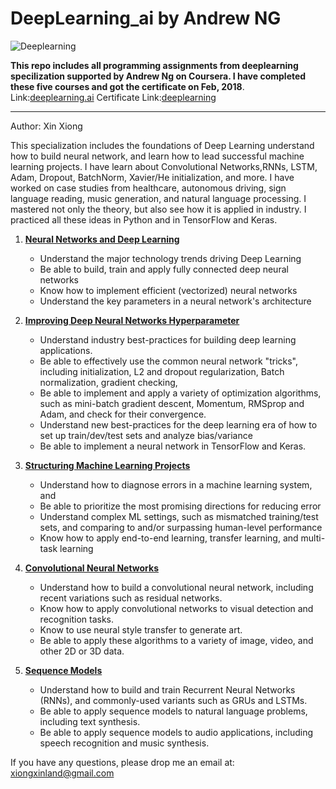 # DeepLearning_ai by Andrew NG 

![Deeplearning](https://rexplorations.files.wordpress.com/2017/10/2017-10-21-19_43_58-clipboard.png?w=1000)

**This repo includes all programming assignments from deeplearning specilization supported by Andrew Ng on Coursera. I have completed these five courses and got the certificate on Feb, 2018**.
Link:[deeplearning.ai](https://www.deeplearning.ai) 
Certificate Link:[deeplearning](https://www.coursera.org/account/accomplishments/specialization/Z2ACFYMDSCPE)

***
Author: Xin Xiong

This specialization includes the foundations of Deep Learning understand how to build neural network, and learn how to lead successful machine learning projects. I have learn about Convolutional Networks,RNNs, LSTM, Adam, Dropout, BatchNorm, Xavier/He initialization, and more. I have worked on case studies from healthcare, autonomous driving, sign language reading, music generation, and natural language processing. I mastered not only the theory, but also see how it is applied in industry. I practiced all these ideas in Python and in TensorFlow and Keras.

1. [**Neural Networks and Deep Learning**](https://www.coursera.org/account/accomplishments/verify/QXAWVKQXQTY4)

   - Understand the major technology trends driving Deep Learning
   - Be able to build, train and apply fully connected deep neural networks 
   - Know how to implement efficient (vectorized) neural networks 
   - Understand the key parameters in a neural network's architecture 
   
2. [**Improving Deep Neural Networks Hyperparameter**](https://www.coursera.org/account/accomplishments/verify/DNAVBU32WXGK)
   - Understand industry best-practices for building deep learning applications. 
   - Be able to effectively use the common neural network "tricks", including initialization, L2 and dropout regularization, Batch     normalization, gradient checking, 
   - Be able to implement and apply a variety of optimization algorithms, such as mini-batch gradient descent, Momentum, RMSprop and Adam, and check for their convergence. 
   - Understand new best-practices for the deep learning era of how to set up train/dev/test sets and analyze bias/variance
   - Be able to implement a neural network in TensorFlow and Keras.
   
   
3. [**Structuring Machine Learning Projects**](https://www.coursera.org/account/accomplishments/verify/LV4FLCQVA7MZ)

   - Understand how to diagnose errors in a machine learning system, and 
   - Be able to prioritize the most promising directions for reducing error
   - Understand complex ML settings, such as mismatched training/test sets, and comparing to and/or surpassing human-level performance
   - Know how to apply end-to-end learning, transfer learning, and multi-task learning
   
4. [**Convolutional Neural Networks**](https://www.coursera.org/account/accomplishments/verify/P7F9F2QHHQ4D)
   - Understand how to build a convolutional neural network, including recent variations such as residual networks.
   - Know how to apply convolutional networks to visual detection and recognition tasks.
   - Know to use neural style transfer to generate art.
   - Be able to apply these algorithms to a variety of image, video, and other 2D or 3D data.

5. [**Sequence Models**](https://www.coursera.org/account/accomplishments/verify/UCBKK7W8N52N)
   - Understand how to build and train Recurrent Neural Networks (RNNs), and commonly-used variants such as GRUs and LSTMs.
   - Be able to apply sequence models to natural language problems, including text synthesis. 
   - Be able to apply sequence models to audio applications, including speech recognition and music synthesis.


If you have any questions, please drop me an email at: xiongxinland@gmail.com
